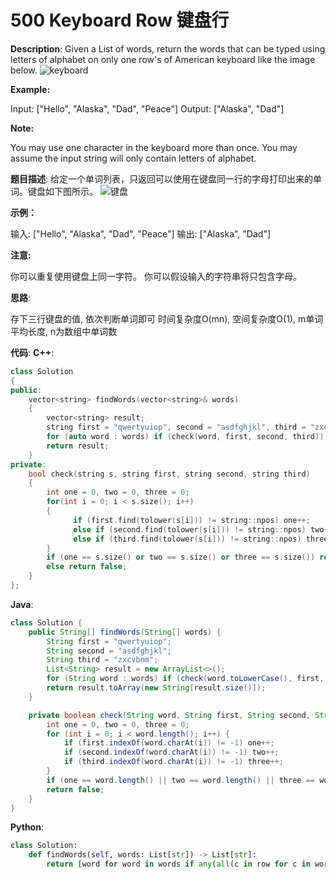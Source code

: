 # 500 Keyboard Row 键盘行

__Description__:
Given a List of words, return the words that can be typed using letters of alphabet on only one row's of American keyboard like the image below.
![keyboard](https://assets.leetcode.com/uploads/2018/10/12/keyboard.png)

__Example:__

Input: ["Hello", "Alaska", "Dad", "Peace"]
Output: ["Alaska", "Dad"]

__Note:__

You may use one character in the keyboard more than once.
You may assume the input string will only contain letters of alphabet.

__题目描述__:
给定一个单词列表，只返回可以使用在键盘同一行的字母打印出来的单词。键盘如下图所示。
![键盘](https://assets.leetcode.com/uploads/2018/10/12/keyboard.png)

__示例：__

输入: ["Hello", "Alaska", "Dad", "Peace"]
输出: ["Alaska", "Dad"]

__注意:__

你可以重复使用键盘上同一字符。
你可以假设输入的字符串将只包含字母。

__思路__:

存下三行键盘的值, 依次判断单词即可
时间复杂度O(mn), 空间复杂度O(1), m单词平均长度, n为数组中单词数

__代码__:
__C++__:

```C++
class Solution 
{
public:
    vector<string> findWords(vector<string>& words) 
    {
        vector<string> result;
        string first = "qwertyuiop", second = "asdfghjkl", third = "zxcvbnm";
        for (auto word : words) if (check(word, first, second, third)) result.push_back(word);
        return result;
    }
private:
    bool check(string s, string first, string second, string third) 
    {
        int one = 0, two = 0, three = 0;
        for(int i = 0; i < s.size(); i++) 
        {
              if (first.find(tolower(s[i])) != string::npos) one++;
              else if (second.find(tolower(s[i])) != string::npos) two++;
              else if (third.find(tolower(s[i])) != string::npos) three++;
        }
        if (one == s.size() or two == s.size() or three == s.size()) return true;
        else return false;
    }
};
```

__Java__:

```Java
class Solution {
    public String[] findWords(String[] words) {
        String first = "qwertyuiop";
        String second = "asdfghjkl";
        String third = "zxcvbnm";
        List<String> result = new ArrayList<>();
        for (String word : words) if (check(word.toLowerCase(), first, second, third)) result.add(word);
        return result.toArray(new String[result.size()]);
    }

    private boolean check(String word, String first, String second, String third) {
        int one = 0, two = 0, three = 0;
        for (int i = 0; i < word.length(); i++) {
            if (first.indexOf(word.charAt(i)) != -1) one++;
            if (second.indexOf(word.charAt(i)) != -1) two++;
            if (third.indexOf(word.charAt(i)) != -1) three++;
        }
        if (one == word.length() || two == word.length() || three == word.length()) return true;
        return false;
    }
}
```

__Python__:

```Python
class Solution:
    def findWords(self, words: List[str]) -> List[str]:
        return [word for word in words if any(all(c in row for c in word.lower()) for row in ["qwertyuiop", "asdfghjkl", "zxcvbnm"])]
```
